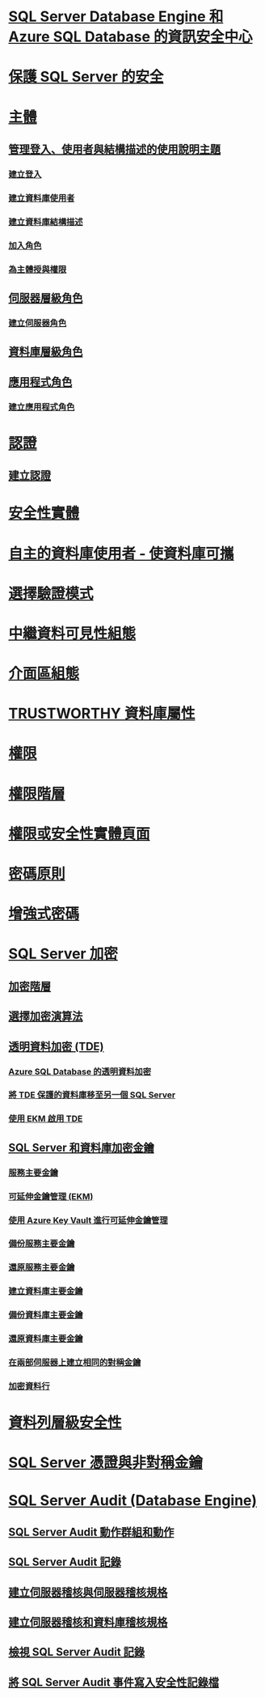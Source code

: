# [SQL Server Database Engine 和 Azure SQL Database 的資訊安全中心](security-center-for-sql-server-database-engine-and-azure-sql-database.md)
# [保護 SQL Server 的安全](securing-sql-server.md)
# [主體](authentication-access/principals-database-engine.md)
## [管理登入、使用者與結構描述的使用說明主題](authentication-access/managing-logins-users-and-schemas-how-to-topics.md)
### [建立登入](authentication-access/create-a-login.md)
### [建立資料庫使用者](authentication-access/create-a-database-user.md)
### [建立資料庫結構描述](authentication-access/create-a-database-schema.md)
### [加入角色](authentication-access/join-a-role.md)
### [為主體授與權限](authentication-access/grant-a-permission-to-a-principal.md)
## [伺服器層級角色](authentication-access/server-level-roles.md)
### [建立伺服器角色](authentication-access/create-a-server-role.md)
## [資料庫層級角色](authentication-access/database-level-roles.md)
## [應用程式角色](authentication-access/application-roles.md)
### [建立應用程式角色](authentication-access/create-an-application-role.md)
# [認證](authentication-access/credentials-database-engine.md)
## [建立認證](authentication-access/create-a-credential.md)
# [安全性實體](securables.md)
# [自主的資料庫使用者 - 使資料庫可攜](contained-database-users-making-your-database-portable.md)
# [選擇驗證模式](choose-an-authentication-mode.md)
# [中繼資料可見性組態](metadata-visibility-configuration.md)
# [介面區組態](surface-area-configuration.md)
# [TRUSTWORTHY 資料庫屬性](trustworthy-database-property.md)
# [權限](permissions-database-engine.md)
# [權限階層](permissions-hierarchy-database-engine.md)
# [權限或安全性實體頁面](permissions-or-securables-page.md)
# [密碼原則](password-policy.md)
# [增強式密碼](strong-passwords.md)
# [SQL Server 加密](encryption/sql-server-encryption.md)
## [加密階層](encryption/encryption-hierarchy.md)
## [選擇加密演算法](encryption/choose-an-encryption-algorithm.md)
## [透明資料加密 (TDE)](encryption/transparent-data-encryption.md)
### [Azure SQL Database 的透明資料加密](dbengine-transparent-data-encryption-with-azure-sql-database.md)
### [將 TDE 保護的資料庫移至另一個 SQL Server](encryption/move-a-tde-protected-database-to-another-sql-server.md)
### [使用 EKM 啟用 TDE](encryption/enable-tde-on-sql-server-using-ekm.md)
## [SQL Server 和資料庫加密金鑰](encryption/sql-server-and-database-encryption-keys-database-engine.md)
### [服務主要金鑰](encryption/service-master-key.md)
### [可延伸金鑰管理 (EKM)](encryption/extensible-key-management-ekm.md)
### [使用 Azure Key Vault 進行可延伸金鑰管理](encryption/extensible-key-management-using-azure-key-vault-sql-server.md)
### [備份服務主要金鑰](encryption/back-up-the-service-master-key.md)
### [還原服務主要金鑰](encryption/restore-the-service-master-key.md)
### [建立資料庫主要金鑰](encryption/create-a-database-master-key.md)
### [備份資料庫主要金鑰](encryption/back-up-a-database-master-key.md)
### [還原資料庫主要金鑰](encryption/restore-a-database-master-key.md)
### [在兩部伺服器上建立相同的對稱金鑰](encryption/create-identical-symmetric-keys-on-two-servers.md)
### [加密資料行](encryption/encrypt-a-column-of-data.md)
# [資料列層級安全性](row-level-security.md)
# [SQL Server 憑證與非對稱金鑰](sql-server-certificates-and-asymmetric-keys.md)
# [SQL Server Audit (Database Engine)](auditing/sql-server-audit-database-engine.md)
## [SQL Server Audit 動作群組和動作](auditing/sql-server-audit-action-groups-and-actions.md)
## [SQL Server Audit 記錄](auditing/sql-server-audit-records.md)
## [建立伺服器稽核與伺服器稽核規格](auditing/create-a-server-audit-and-server-audit-specification.md)
## [建立伺服器稽核和資料庫稽核規格](auditing/create-a-server-audit-and-database-audit-specification.md)
## [檢視 SQL Server Audit 記錄](auditing/view-a-sql-server-audit-log.md)
## [將 SQL Server Audit 事件寫入安全性記錄檔](auditing/write-sql-server-audit-events-to-the-security-log.md)
